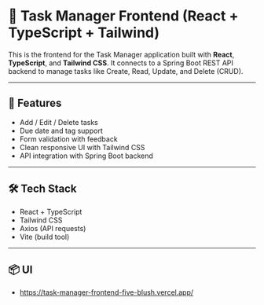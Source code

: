# 📝 Task Manager Frontend (React + TypeScript + Tailwind)

This is the frontend for the Task Manager application built with **React**, **TypeScript**, and **Tailwind CSS**. It connects to a Spring Boot REST API backend to manage tasks like Create, Read, Update, and Delete (CRUD).

---

## 🚀 Features

- Add / Edit / Delete tasks
- Due date and tag support
- Form validation with feedback
- Clean responsive UI with Tailwind CSS
- API integration with Spring Boot backend

---

## 🛠️ Tech Stack

- React + TypeScript
- Tailwind CSS
- Axios (API requests)
- Vite (build tool)

---

## 📦 UI

- https://task-manager-frontend-five-blush.vercel.app/